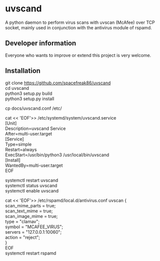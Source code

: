 # uvscand
A python daemon to perform virus scans with uvscan (McAfee) over TCP socket, mainly used in conjunction with the antivirus module of rspamd.

## Developer information
Everyone who wants to improve or extend this project is very welcome.

## Installation
git clone https://github.com/spacefreak86/uvscand  
cd uvscand  
python3 setup.py build  
python3 setup.py install  
  
cp docs/uvscand.conf /etc/  
  
cat << 'EOF'>> /etc/systemd/system/uvscand.service  
[Unit]  
Description=uvscand Service  
After=multi-user.target  
[Service]  
Type=simple  
Restart=always  
ExecStart=/usr/bin/python3 /usr/local/bin/uvscand  
[Install]  
WantedBy=multi-user.target  
EOF  
  
systemctl restart uvscand  
systemctl status uvscand  
systemctl enable uvscand  
  
cat << 'EOF'>> /etc/rspamd/local.d/antivirus.conf
uvscan {  
  scan_mime_parts = true;  
  scan_text_mime = true;  
  scan_image_mime = true;  
  type = "clamav";  
  symbol = "MCAFEE_VIRUS";  
  servers = "127.0.0.1:10060";  
  action = "reject";  
}  
EOF  
systemctl restart rspamd  
